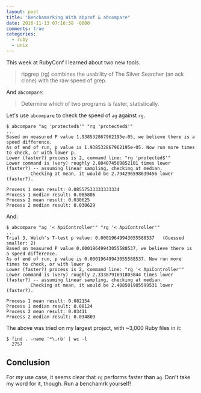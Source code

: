 ```yaml
---
layout: post
title: "Benchamarking With abprof & abcompare"
date: 2016-11-13 07:16:58 -0800
comments: true
categories:
  - ruby
  - unix
---
```


This week at RubyConf I learned about two new tools.

> ripgrep (rg) combines the usability of The Silver Searcher (an ack clone) with the raw speed of grep.

And `abcompare`:

> Determine which of two programs is faster, statistically.

Let's use `abcompare` to check the speed of `ag` against `rg`.


```
$ abcompare "ag 'protected$'" "rg 'protected$'"
...
Based on measured P value 1.938532867962195e-05, we believe there is a speed difference.
As of end of run, p value is 1.938532867962195e-05. Now run more times to check, or with lower p.
Lower (faster?) process is 2, command line: "rg 'protected$'"
Lower command is (very) roughly 2.804074569852101 times lower (faster?) -- assuming linear sampling, checking at median.
         Checking at mean, it would be 2.794296598639456 lower (faster?).

Process 1 mean result: 0.08557533333333334
Process 1 median result: 0.085886
Process 2 mean result: 0.030625
Process 2 median result: 0.030629
```

And:

```
$ abcompare "ag '< ApiController'" "rg '< ApiController'"
...
Trial 3, Welch's T-test p value: 0.00019649943055588537   (Guessed smaller: 2)
Based on measured P value 0.00019649943055588537, we believe there is a speed difference.
As of end of run, p value is 0.00019649943055588537. Now run more times to check, or with lower p.
Lower (faster?) process is 2, command line: "rg '< ApiController'"
Lower command is (very) roughly 2.3338791691803844 times lower (faster?) -- assuming linear sampling, checking at median.
         Checking at mean, it would be 2.408501905599531 lower (faster?).

Process 1 mean result: 0.082154
Process 1 median result: 0.08124
Process 2 mean result: 0.03411
Process 2 median result: 0.034809
```

The above was tried on my largest project, with ~3,000 Ruby files in it:

```
$ find . -name '*\.rb' | wc -l
  2757
```

## Conclusion

For *my* use case, it seems clear that `rg` performs faster than `ag`. Don't take my word for it, though. Run a benchamrk yourself!
